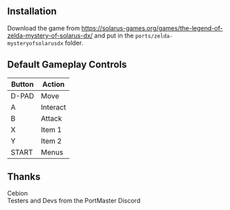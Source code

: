 ## Installation
Download the game from https://solarus-games.org/games/the-legend-of-zelda-mystery-of-solarus-dx/ and put in the `ports/zelda-mysteryofsolarusdx` folder.

## Default Gameplay Controls
| Button | Action |
|--|--|
|D-PAD|Move|
|A|Interact|
|B|Attack|
|X|Item 1|
|Y|Item 2|
|START|Menus|

## Thanks
Cebion  
Testers and Devs from the PortMaster Discord  




